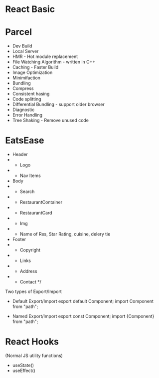 # React Basic

# Parcel
- Dev Build
- Local Server
- HMR - Hot module replacement
- File Watching Algorithm - written in C++
- Caching - Faster Build
- Image Optimization
- Minimifaction 
- Bundling
- Compress 
- Consistent hasing
- Code splitting
- Differential Bundling - support older browser
- Diagnostic
- Error Handling
- Tree Shaking - Remove unused code 


# EatsEase

* Header
* - Logo
* - Nav Items
* Body
* - Search
* - RestaurantContainer
* - RestaurantCard
*   - Img
*   - Name of Res, Star Rating, cuisine, delery tie
* Footer
*   - Copyright
*   - Links
*   - Address
*   - Contact */

Two types of Export/Import

- Default Export/Import
export default Component; import Component from "path";

- Named Export/Import
export const Component; import {Component} from "path";

# React Hooks
(Normal JS utility functions)
- useState()
- useEffect()